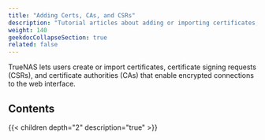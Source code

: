 ```yaml
---
title: "Adding Certs, CAs, and CSRs"
description: "Tutorial articles about adding or importing certificates, certificate signing requests (CSRs), and certificate authorities (CAs) in TrueNAS."
weight: 140
geekdocCollapseSection: true
related: false
---
```


TrueNAS lets users create or import certificates, certificate signing requests (CSRs), and certificate authorities (CAs) that enable encrypted connections to the web interface.

## Contents

{{< children depth="2" description="true" >}}
